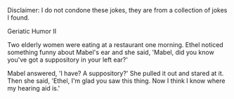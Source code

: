 Disclaimer: I do not condone these jokes, they are from a collection of jokes I found.

Geriatic Humor II

Two elderly women were eating at a restaurant one morning. Ethel noticed something funny about Mabel's ear and she said, 'Mabel, did you know you've got a suppository in your left ear?'
 
Mabel answered, 'I have? A suppository?' She pulled it out and stared at it. Then she said, 'Ethel, I'm glad you saw this thing. Now I think I know where my hearing aid is.'

